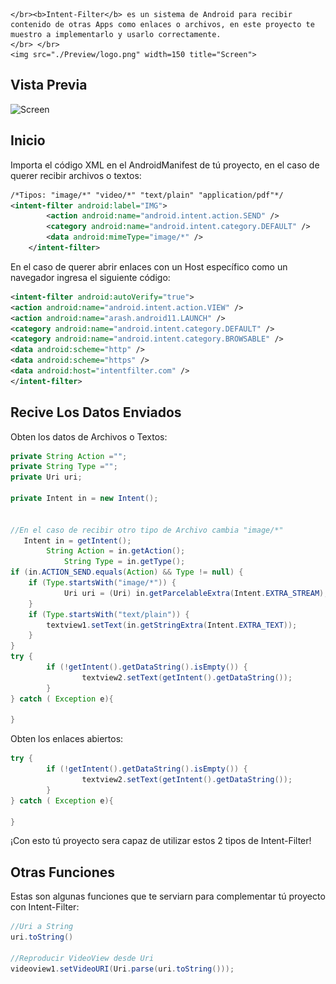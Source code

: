 <div aling="center">
    
    </br><b>Intent-Filter</b> es un sistema de Android para recibir contenido de otras Apps como enlaces o archivos, en este proyecto te muestro a implementarlo y usarlo correctamente.
    </br> </br>
    <img src="./Preview/logo.png" width=150 title="Screen">
</div>


## Vista Previa
<img src="./Preview/preview1.gif" width=300 title="Screen">

## Inicio

Importa el código XML en el AndroidManifest de tú proyecto, en el caso de querer recibir archivos o textos:
```xml
/*Tipos: "image/*" "video/*" "text/plain" "application/pdf"*/
<intent-filter android:label="IMG">
        <action android:name="android.intent.action.SEND" />
        <category android:name="android.intent.category.DEFAULT" />
        <data android:mimeType="image/*" />
    </intent-filter>
```
En el caso de querer abrir enlaces con un Host específico como un navegador ingresa el siguiente código:
```xml
<intent-filter android:autoVerify="true">
<action android:name="android.intent.action.VIEW" />
<action android:name="arash.android11.LAUNCH" />
<category android:name="android.intent.category.DEFAULT" />
<category android:name="android.intent.category.BROWSABLE" />
<data android:scheme="http" />
<data android:scheme="https" />
<data android:host="intentfilter.com" />
</intent-filter>
```

## Recive Los Datos Enviados

Obten los datos de Archivos o Textos:
```java
private String Action ="";
private String Type ="";
private Uri uri;

private Intent in = new Intent();


//En el caso de recibir otro tipo de Archivo cambia "image/*"
   Intent in = getIntent();
        String Action = in.getAction();
            String Type = in.getType();
if (in.ACTION_SEND.equals(Action) && Type != null) {
	if (Type.startsWith("image/*")) {
		    Uri uri = (Uri) in.getParcelableExtra(Intent.EXTRA_STREAM);
	}
	if (Type.startsWith("text/plain")) {
		textview1.setText(in.getStringExtra(Intent.EXTRA_TEXT));
	}
}
try {
		if (!getIntent().getDataString().isEmpty()) {
				textview2.setText(getIntent().getDataString());
		}
} catch ( Exception e){
		      
}
```

Obten los enlaces abiertos:

```java
try {
		if (!getIntent().getDataString().isEmpty()) {
				textview2.setText(getIntent().getDataString());
		}
} catch ( Exception e){
		      
}
```
¡Con esto tú proyecto sera capaz de utilizar estos 2 tipos de Intent-Filter!

## Otras Funciones

Estas son algunas funciones que te serviarn para complementar tú proyecto con Intent-Filter:
```java
//Uri a String
uri.toString()

//Reproducir VideoView desde Uri
videoview1.setVideoURI(Uri.parse(uri.toString()));
```
